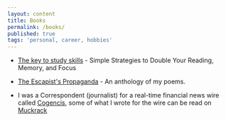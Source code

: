 ```yaml
---
layout: content
title: Books
permalink: /books/
published: true
tags: 'personal, career, hobbies'
---
```


- [The key to study skills](https://amzn.to/2Bsgj1D) -  Simple Strategies to Double Your Reading, Memory, and Focus

- [The Escapist's Propaganda](https://amzn.to/33NlMfR) -  An anthology of my poems.

- I was a Correspondent (journalist) for a real-time financial news wire called [Cogencis](http://www.cogencis.com), some of what I wrote for the wire can be read on [Muckrack](http://www.muckrack.com/surajsharma)
